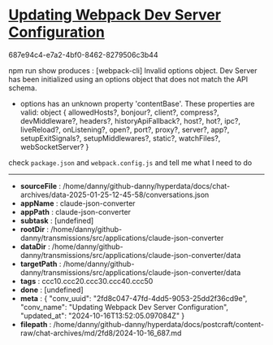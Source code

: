 # [Updating Webpack Dev Server Configuration](https://claude.ai/chat/2fd8c047-47fd-4dd5-9053-25dd2f36cd9e)

687e94c4-e7a2-4bf0-8462-8279506c3b44

npm run show 
produces :
[webpack-cli] Invalid options object. Dev Server has been initialized using an options object that does not match the API schema.
 - options has an unknown property 'contentBase'. These properties are valid:
   object { allowedHosts?, bonjour?, client?, compress?, devMiddleware?, headers?, historyApiFallback?, host?, hot?, ipc?, liveReload?, onListening?, open?, port?, proxy?, server?, app?, setupExitSignals?, setupMiddlewares?, static?, watchFiles?, webSocketServer? }

check `package.json` and `webpack.config.js` and tell me what I need to do

---

* **sourceFile** : /home/danny/github-danny/hyperdata/docs/chat-archives/data-2025-01-25-12-45-58/conversations.json
* **appName** : claude-json-converter
* **appPath** : claude-json-converter
* **subtask** : [undefined]
* **rootDir** : /home/danny/github-danny/transmissions/src/applications/claude-json-converter
* **dataDir** : /home/danny/github-danny/transmissions/src/applications/claude-json-converter/data
* **targetPath** : /home/danny/github-danny/transmissions/src/applications/claude-json-converter/data
* **tags** : ccc10.ccc20.ccc30.ccc40.ccc50
* **done** : [undefined]
* **meta** : {
  "conv_uuid": "2fd8c047-47fd-4dd5-9053-25dd2f36cd9e",
  "conv_name": "Updating Webpack Dev Server Configuration",
  "updated_at": "2024-10-16T13:52:05.097084Z"
}
* **filepath** : /home/danny/github-danny/hyperdata/docs/postcraft/content-raw/chat-archives/md/2fd8/2024-10-16_687.md